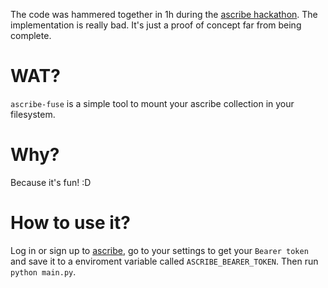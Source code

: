 The code was hammered together in 1h during the [ascribe hackathon](https://hackathon.ascribe.io).
The implementation is really bad. It's just a proof of concept far from being complete.


# WAT?

`ascribe-fuse` is a simple tool to mount your ascribe collection in your filesystem.


# Why?

Because it's fun! :D


# How to use it?

Log in or sign up to [ascribe](https://www.ascribe.io), go to your settings to get your `Bearer token` and
save it to a enviroment variable called `ASCRIBE_BEARER_TOKEN`. Then run `python main.py`.
